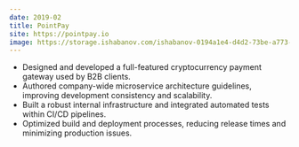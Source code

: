 ```yaml
---
date: 2019-02
title: PointPay
site: https://pointpay.io
image: https://storage.ishabanov.com/ishabanov-0194a1e4-d4d2-73be-a773-809a8c58a186/experience/pointpay
---
```


- Designed and developed a full-featured cryptocurrency payment gateway used by B2B clients.
- Authored company-wide microservice architecture guidelines, improving development consistency and scalability.
- Built a robust internal infrastructure and integrated automated tests within CI/CD pipelines.
- Optimized build and deployment processes, reducing release times and minimizing production issues.

